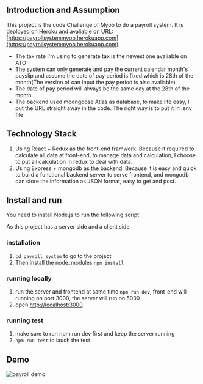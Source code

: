 
## Introduction and Assumption

This project is the code Challenge of Myob to do a payroll system. It is deployed on Heroku and avaliable on URL: [https://payrollsystemmyob.herokuapp.com](https://payrollsystemmyob.herokuapp.com)

* The tax rate I'm using to generate tax is the newest one avaliable on ATO
* The system can only generate and pay the current calendar month's payslip and assume the date of pay period is fixed which is 28th of the month(The version of can input the pay period is also avaliable)
* The date of pay period will always be the same day at the 28th of the month.
* The backend used moongoose Atlas as database, to make life easy, I put the URL straight away in the code. The right way is to put it in .env file

## Technology Stack
1. Using React + Redux as the front-end framwork. Because it required to calculate all data at front-end, to manage data and calculation, I choose to put all calculation in redux to deal with data.
2. Using Express + mongodb as the backend. Because it is easy and quick to build a functional backend server to serve frontend, and mongodb can store the information as JSON format, easy to get and post. 
## Install and run
You need to install Node.js to run the following script.

As this project has a server side and a client side

### installation
1. `cd payroll_system` to go to the project
2. Then install the node_modules `npm install`
### running locally
1. run the server and frontend at same time `npm run dev`, front-end will running on port 3000, the server will run on 5000
2. open [http://localhost:3000](http://localhost:3000)
### running test
1. make sure to run npm run dev first and keep the server running
2. `npm run test` to lauch the test
## Demo
![payroll demo](/demo.gif)



